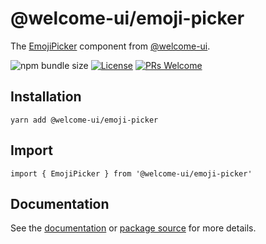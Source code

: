 # @welcome-ui/emoji-picker

The [EmojiPicker](https://welcome-ui.com/components/emoji-picker) component from [@welcome-ui](https://welcome-ui.com).

![npm bundle size](https://img.shields.io/bundlephobia/minzip/@welcome-ui/emoji-picker) [![License](https://img.shields.io/npm/l/welcome-ui.svg)](https://github.com/WTTJ/welcome-ui/blob/main/LICENSE) [![PRs Welcome](https://img.shields.io/badge/PRs-welcome-mediumspringgreen.svg)](ttps://github.com/WTTJ/welcome-ui/blob/main/CONTRIBUTING.mdx)

## Installation

    yarn add @welcome-ui/emoji-picker

## Import

    import { EmojiPicker } from '@welcome-ui/emoji-picker'

## Documentation

See the [documentation](https://welcome-ui.com/components/emoji-picker) or [package source](https://github.com/WTTJ/welcome-ui/tree/main/packages/EmojiPicker) for more details.
